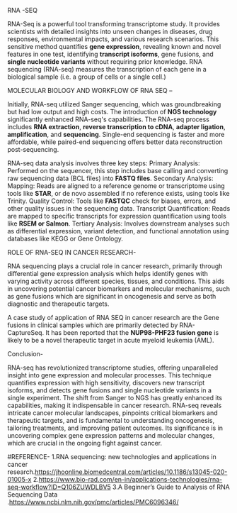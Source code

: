 RNA -SEQ

RNA-Seq is a powerful tool transforming transcriptome study. It provides scientists with detailed insights into unseen changes in diseases, drug responses, environmental impacts, and various research scenarios. This sensitive method quantifies **gene expression**, revealing known and novel features in one test, identifying **transcript isoforms**, gene fusions, and **single nucleotide variants** without requiring prior knowledge. RNA sequencing (RNA-seq) measures the transcription of each gene in a biological sample (i.e. a group of cells or a single cell.)

MOLECULAR BIOLOGY AND WORKFLOW OF RNA SEQ –

Initially, RNA-seq utilized Sanger sequencing, which was groundbreaking but had low output and high costs. The introduction of **NGS technology** significantly enhanced RNA-seq's capabilities. The RNA-seq process includes **RNA extraction**, **reverse transcription to cDNA**, **adapter ligation**, **amplification**, and **sequencing**. Single-end sequencing is faster and more affordable, while paired-end sequencing offers better data reconstruction post-sequencing.

RNA-seq data analysis involves three key steps:
Primary Analysis: Performed on the sequencer, this step includes base calling and converting raw sequencing data (BCL files) into **FASTQ files**.
Secondary Analysis:
Mapping: Reads are aligned to a reference genome or transcriptome using tools like **STAR**, or de novo assembled if no reference exists, using tools like Trinity.
Quality Control: Tools like **FASTQC** check for biases, errors, and other quality issues in the sequencing data.
Transcript Quantification: Reads are mapped to specific transcripts for expression quantification using tools like **RSEM or Salmon**.
Tertiary Analysis: Involves downstream analyses such as differential expression, variant detection, and functional annotation using databases like KEGG or Gene Ontology.

ROLE OF RNA-SEQ IN CANCER RESEARCH-

RNA sequencing plays a crucial role in cancer research, primarily through differential gene expression analysis which helps identify genes with varying activity across different species, tissues, and conditions. This aids in uncovering potential cancer biomarkers and molecular mechanisms, such as gene fusions which are significant in oncogenesis and serve as both diagnostic and therapeutic targets.

A case study of application of RNA SEQ in cancer research are the Gene fusions in clinical samples which are primarily detected by RNA-CaptureSeq. It has been reported that the **NUP98-PHF23 fusion gene** is likely to be a novel therapeutic target in acute myeloid leukemia (AML).

Conclusion-

RNA-seq has revolutionized transcriptome studies, offering unparalleled insight into gene expression and molecular processes. This technique quantifies expression with high sensitivity, discovers new transcript isoforms, and detects gene fusions and single nucleotide variants in a single experiment. The shift from Sanger to NGS has greatly enhanced its capabilities, making it indispensable in cancer research. RNA-seq reveals intricate cancer molecular landscapes, pinpoints critical biomarkers and therapeutic targets, and is fundamental to understanding oncogenesis, tailoring treatments, and improving patient outcomes. Its significance is in uncovering complex gene expression patterns and molecular changes, which are crucial in the ongoing fight against cancer.

#REFERENCE-
1.RNA sequencing: new technologies and applications in cancer research.https://jhoonline.biomedcentral.com/articles/10.1186/s13045-020-01005-x
2.https://www.bio-rad.com/en-in/applications-technologies/rna-seq-workflow?ID=Q106ZUWDLBV5
3.A Beginner’s Guide to Analysis of RNA Sequencing Data .https://www.ncbi.nlm.nih.gov/pmc/articles/PMC6096346/
